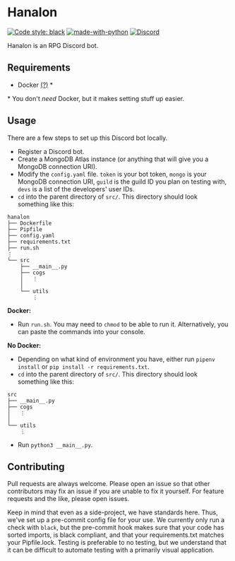 # Hanalon
[![Code style: black](https://img.shields.io/badge/code%20style-black-000000.svg)](https://github.com/psf/black)
[![made-with-python](https://img.shields.io/badge/Made%20with-Python-1f425f.svg)](https://www.python.org/)
[![Discord](https://img.shields.io/discord/715607808028049459.svg?label=&logo=discord&logoColor=ffffff&color=7389D8&labelColor=6A7EC2)](https://discord.gg/wKqGrKN)

Hanalon is an RPG Discord bot.
## Requirements
- Docker [(?)](https://docs.docker.com/get-docker/) *

\* You don't *need* Docker, but it makes setting stuff up easier.
## Usage
There are a few steps to set up this Discord bot locally.
- Register a Discord bot.
- Create a MongoDB Atlas instance (or anything that will give you a MongoDB connection URI).
- Modify the `config.yaml` file. `token` is your bot token, `mongo` is your MongoDB connection URI, `guild` is the guild ID you plan on testing with, `devs` is a list of the developers' user IDs.
- `cd` into the parent directory of `src/`. This directory should look something like this:
```
hanalon
├── Dockerfile
├── Pipfile
├── config.yaml
├── requirements.txt
├── run.sh
⋮
└── src
    ├── __main__.py
    ├── cogs
    │   ⋮
    │
    └── utils
        ⋮
```

**Docker:**
- Run `run.sh`. You may need to `chmod` to be able to run it. Alternatively, you can paste the commands into your console.

**No Docker:**
- Depending on what kind of environment you have, either run `pipenv install` or `pip install -r requirements.txt`.
- `cd` into the parent directory of `src/`. This directory should look something like this:
```
src
├── __main__.py
├── cogs
│   ⋮
│
└── utils
    ⋮
```
- Run `python3 __main__.py`.
## Contributing
Pull requests are always welcome. Please open an issue so that other contributors may fix an issue if you are unable to fix it yourself. For feature requests and the like, please open issues.

Keep in mind that even as a side-project, we have standards here. Thus, we've set up a pre-commit config file for your use. We currently only run a check with `black`, but the pre-commit hook makes sure that your code has sorted imports, is black compliant, and that your requirements.txt matches your Pipfile.lock. Testing is preferable to no testing, but we understand that it can be difficult to automate testing with a primarily visual application.
